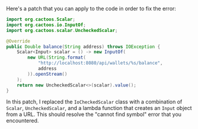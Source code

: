 Here's a patch that you can apply to the code in order to fix the error:

```java
import org.cactoos.Scalar;
import org.cactoos.io.InputOf;
import org.cactoos.scalar.UncheckedScalar;

@Override
public Double balance(String address) throws IOException {
    Scalar<Input> scalar = () -> new InputOf(
        new URL(String.format(
            "http://localhost:8080/api/wallets/%s/balance",
            address
        )).openStream()
    );
    return new UncheckedScalar<>(scalar).value();
}
```

In this patch, I replaced the `IoCheckedScalar` class with a combination of `Scalar`, `UncheckedScalar`, and a lambda function that creates an `Input` object from a URL. This should resolve the "cannot find symbol" error that you encountered.